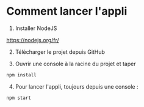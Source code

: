 
# Comment lancer l'appli

1. Installer NodeJS

https://nodejs.org/fr/

2. Télécharger le projet depuis GitHub

3. Ouvrir une console à la racine du projet et taper

```bash
npm install
``` 

4. Pour lancer l'appli, toujours depuis une console :

```bash
npm start
```
